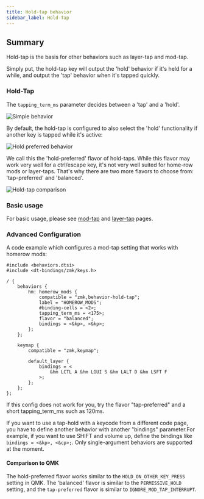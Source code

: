 ```yaml
---
title: Hold-tap behavior
sidebar_label: Hold-Tap
---
```


## Summary

Hold-tap is the basis for other behaviors such as layer-tap and mod-tap.

Simply put, the hold-tap key will output the 'hold' behavior if it's held for a while, and output the 'tap' behavior when it's tapped quickly.

### Hold-Tap

The `tapping_term_ms` parameter decides between a 'tap' and a 'hold'.

![Simple behavior](../assets/hold-tap/case1_2.png)

By default, the hold-tap is configured to also select the 'hold' functionality if another key is tapped while it's active:

![Hold preferred behavior](../assets/hold-tap/case1_2.png)

We call this the 'hold-preferred' flavor of hold-taps. While this flavor may work very well for a ctrl/escape key, it's not very well suited for home-row mods or layer-taps. That's why there are two more flavors to choose from: 'tap-preferred' and 'balanced'.

![Hold-tap comparison](../assets/hold-tap/comparison.png)

### Basic usage

For basic usage, please see [mod-tap](./mod-tap.md) and [layer-tap](./layers.md) pages.

### Advanced Configuration

A code example which configures a mod-tap setting that works with homerow mods:

```
#include <behaviors.dtsi>
#include <dt-bindings/zmk/keys.h>

/ {
	behaviors {
		hm: homerow_mods {
			compatible = "zmk,behavior-hold-tap";
			label = "HOMEROW_MODS";
			#binding-cells = <2>;
			tapping_term_ms = <175>;
			flavor = "balanced";
			bindings = <&kp>, <&kp>;
		};
	};

	keymap {
		compatible = "zmk,keymap";

		default_layer {
			bindings = <
	            &hm LCTL A &hm LGUI S &hm LALT D &hm LSFT F
			>;
		};
	};
};

```

If this config does not work for you, try the flavor "tap-preferred" and a short tapping_term_ms such as 120ms.

If you want to use a tap-hold with a keycode from a different code page, you have to define another behavior with another "bindings" parameter.For example, if you want to use SHIFT and volume up, define the bindings like `bindings = <&kp>, <&cp>;`. Only single-argument behaviors are supported at the moment.

#### Comparison to QMK

The hold-preferred flavor works similar to the `HOLD_ON_OTHER_KEY_PRESS` setting in QMK. The 'balanced' flavor is similar to the `PERMISSIVE_HOLD` setting, and the `tap-preferred` flavor is similar to `IGNORE_MOD_TAP_INTERRUPT`.

